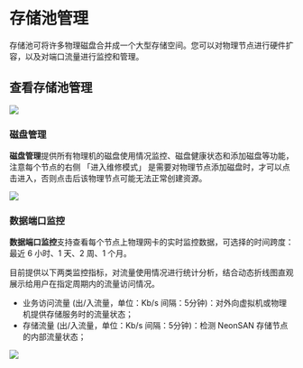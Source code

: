 ---
---

# 存储池管理

存储池可将许多物理磁盘合并成一个大型存储空间。您可以对物理节点进行硬件扩容，以及对端口流量进行监控和管理。

## 查看存储池管理

![](https://pek3b.qingstor.com/kubesphere-docs/png/20190525141533.png)

### 磁盘管理

**磁盘管理**提供所有物理机的磁盘使用情况监控、磁盘健康状态和添加磁盘等功能，注意每个节点的右侧 「进入维修模式」 是需要对物理节点添加磁盘时，才可以点击进入，否则点击后该物理节点可能无法正常创建资源。

![](https://pek3b.qingstor.com/kubesphere-docs/png/20190526131925.png)

### 数据端口监控

**数据端口监控**支持查看每个节点上物理网卡的实时监控数据，可选择的时间跨度：最近 6 小时、1 天、2 周、1 个月。

目前提供以下两类监控指标，对流量使用情况进行统计分析，结合动态折线图直观展示给用户在指定周期内的流量访问情况。

- 业务访问流量 (出/入流量，单位：Kb/s 间隔：5分钟)：对外向虚拟机或物理机提供存储服务时的流量状态；
- 存储流量 (出/入流量，单位：Kb/s 间隔：5分钟)：检测 NeonSAN 存储节点的内部流量状态；

![](https://pek3b.qingstor.com/kubesphere-docs/png/20190527181445.png)